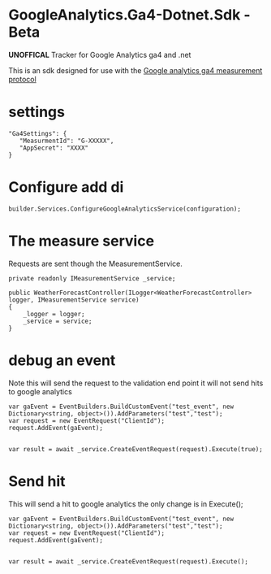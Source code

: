 # GoogleAnalytics.Ga4-Dotnet.Sdk - Beta

**UNOFFICAL** Tracker for Google Analytics ga4 and .net


This is an sdk designed for use with the [Google analytics ga4 measurement protocol](https://developers.google.com/analytics/devguides/collection/protocol/ga4)


# settings

    "Ga4Settings": {
       "MeasurmentId": "G-XXXXX",
       "AppSecret": "XXXX"
    }


# Configure add di

    builder.Services.ConfigureGoogleAnalyticsService(configuration);


# The measure service

Requests are sent though the MeasurementService.   

    private readonly IMeasurementService _service;

    public WeatherForecastController(ILogger<WeatherForecastController> logger, IMeasurementService service)
    {
        _logger = logger;
        _service = service;
    }


# debug an event

Note this will send the request to the validation end point it will not send hits to google analytics

    var gaEvent = EventBuilders.BuildCustomEvent("test_event", new Dictionary<string, object>()).AddParameters("test","test");
    var request = new EventRequest("ClientId");
    request.AddEvent(gaEvent);


    var result = await _service.CreateEventRequest(request).Execute(true);


# Send hit

This will send a hit to google analytics the only change is in Execute();

    var gaEvent = EventBuilders.BuildCustomEvent("test_event", new Dictionary<string, object>()).AddParameters("test","test");
    var request = new EventRequest("ClientId");
    request.AddEvent(gaEvent);


    var result = await _service.CreateEventRequest(request).Execute();
